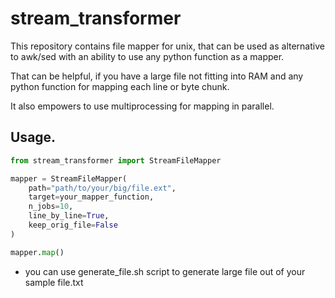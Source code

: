 # stream_transformer

This repository contains file mapper for unix, that can be used as alternative to awk/sed with an ability to use any python function as a mapper.

That can be helpful, if you have a large file not fitting into RAM and any python function for mapping each line or byte chunk. 

It also empowers to use multiprocessing for mapping in parallel.

## Usage.
``` python
from stream_transformer import StreamFileMapper

mapper = StreamFileMapper(
    path="path/to/your/big/file.ext",
    target=your_mapper_function,
    n_jobs=10,
    line_by_line=True,
    keep_orig_file=False
)

mapper.map()
```

* you can use generate_file.sh script to generate large file out of your sample file.txt
